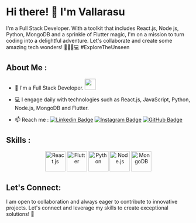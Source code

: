 # Hi there! 👋 I'm Vallarasu

I'm a Full Stack Developer. With a toolkit that includes  React.js, Node js, Python, MongoDB and a sprinkle of Flutter magic, I'm on a mission to turn coding into a delightful adventure. Let's collaborate and create some amazing tech wonders! 🌌🚀✨💻 #ExploreTheUnseen

## About Me :

- 🏦 I'm a Full Stack Developer.
  <img src="https://media.giphy.com/media/WUlplcMpOCEmTGBtBW/giphy.gif" width="30">
  
- 💻 I engage daily with technologies such as React.js, JavaScript, Python, Node.js, MongoDB and Flutter.


- 📫 Reach me : 
  [![Linkedin Badge](https://img.shields.io/badge/-vallarasu-blue?style=flat-square&logo=Linkedin&logoColor=white&link=https://www.linkedin.com/in/vallarasu-j/)](https://www.linkedin.com/in/vallarasu-j/)
   [![Instagram Badge](https://img.shields.io/badge/-vallarasu.prince-833AB4?style=flat-square&logo=Instagram&logoColor=white&link=https://www.instagram.com/vallarasu.prince/)](https://www.instagram.com/vallarasu.prince/)
   [![GitHub Badge](https://img.shields.io/badge/-vallarasu-181717?style=flat-square&logo=GitHub&logoColor=white&link=https://github.com/vallarasu-j)](https://github.com/vallarasu-j/)

## Skills :

<p align="center">
  <img src="https://www.vectorlogo.zone/logos/reactjs/reactjs-icon.svg" alt="React.js" width="55" height="55"/>
  <img src="https://www.vectorlogo.zone/logos/flutterio/flutterio-icon.svg" alt="Flutter" width="55" height="55"/>
  <img src="https://www.vectorlogo.zone/logos/python/python-icon.svg" alt="Python" width="55" height="55"/>
  <img src="https://www.vectorlogo.zone/logos/nodejs/nodejs-icon.svg" alt="Node.js" width="55" height="55"/>
  <img src="https://www.vectorlogo.zone/logos/mongodb/mongodb-icon.svg" alt="MongoDB" width="55" height="55"/>
</p>

## Let's Connect:

I am open to collaboration and always eager to contribute to innovative projects. Let's connect and leverage my skills to create exceptional solutions! 🚀
